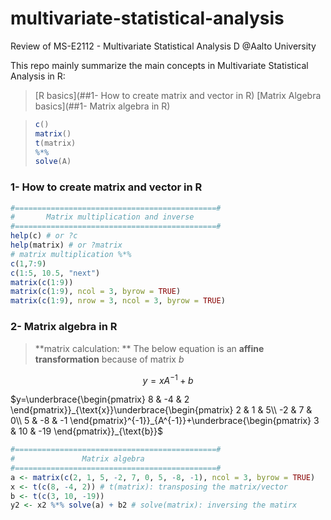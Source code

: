 # multivariate-statistical-analysis
Review of MS-E2112 - Multivariate Statistical Analysis D @Aalto University



This repo mainly summarize the main concepts in Multivariate Statistical Analysis  in R:
>[R basics](##1- How to create matrix and vector in R) 
>[Matrix Algebra basics](##1- Matrix algebra in R)

> ```R
> c()
> matrix()
> t(matrix)
> %*% 
> solve(A)



### 1- How to create matrix and vector in R
```R
#=============================================#
#       Matrix multiplication and inverse
#=============================================#
help(c) # or ?c
help(matrix) # or ?matrix
# matrix multiplication %*%
c(1,7:9)
c(1:5, 10.5, "next")
matrix(c(1:9))
matrix(c(1:9), ncol = 3, byrow = TRUE) 
matrix(c(1:9), nrow = 3, ncol = 3, byrow = TRUE) 
```
### 2- Matrix algebra in R
> **matrix calculation: **
The below equation is an **affine transformation** because of matrix $b$

$$y=xA^{-1}+b$$

$y=\underbrace{\begin{pmatrix}  
8 & -4 & 2
\end{pmatrix}}_{\text{x}}\underbrace{\begin{pmatrix}  
2 & 1 & 5\\  
-2 & 7 & 0\\
5 & -8 & -1  
\end{pmatrix}^{-1}}_{A^{-1}}+\underbrace{\begin{pmatrix}  
3 & 10 & -19
\end{pmatrix}}_{\text{b}}$

```R
#=============================================#
#               Matrix algebra
#=============================================#
a <- matrix(c(2, 1, 5, -2, 7, 0, 5, -8, -1), ncol = 3, byrow = TRUE)
x <- t(c(8, -4, 2)) # t(matrix): transposing the matrix/vector
b <- t(c(3, 10, -19))
y2 <- x2 %*% solve(a) + b2 # solve(matrix): inversing the matirx
```


